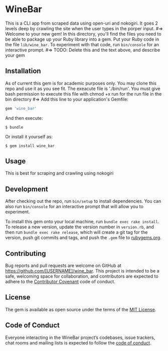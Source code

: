 # WineBar
This is a CLI app from scraped data using open-uri and nokogiri. It goes 2 levels deep by crawling the site when the user types in the porper input. 
#=>
Welcome to your new gem! In this directory, you'll find the files you need to be able to package up your Ruby library into a gem. Put your Ruby code in the file `lib/wine_bar`. To experiment with that code, run `bin/console` for an interactive prompt.
#=>
TODO: Delete this and the text above, and describe your gem

## Installation
As of current this gem is for academic purposes only. You may clone this repo and use it as you see fit. 
The exeacute file is './bin/run'. You must give bash permission to execute this file with chmod +x run  for the run file in the bin directory 
#=>
Add this line to your application's Gemfile:

```ruby
gem 'wine_bar'
```

And then execute:

    $ bundle

Or install it yourself as:

    $ gem install wine_bar

## Usage

This is best for scraping and crawling using nokogiri

## Development

After checking out the repo, run `bin/setup` to install dependencies. You can also run `bin/console` for an interactive prompt that will allow you to experiment.

To install this gem onto your local machine, run `bundle exec rake install`. To release a new version, update the version number in `version.rb`, and then run `bundle exec rake release`, which will create a git tag for the version, push git commits and tags, and push the `.gem` file to [rubygems.org](https://rubygems.org).

## Contributing

Bug reports and pull requests are welcome on GitHub at https://github.com/[USERNAME]/wine_bar. This project is intended to be a safe, welcoming space for collaboration, and contributors are expected to adhere to the [Contributor Covenant](http://contributor-covenant.org) code of conduct.

## License

The gem is available as open source under the terms of the [MIT License](https://opensource.org/licenses/MIT).

## Code of Conduct

Everyone interacting in the WineBar project’s codebases, issue trackers, chat rooms and mailing lists is expected to follow the [code of conduct](https://github.com/[USERNAME]/wine_bar/blob/master/CODE_OF_CONDUCT.md).
